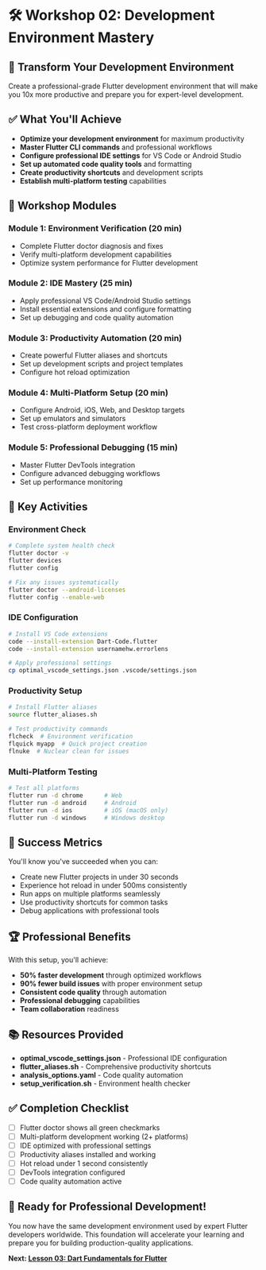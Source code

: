 # 🛠 Workshop 02: Development Environment Mastery

## 🎯 Transform Your Development Environment

Create a professional-grade Flutter development environment that will make you 10x more productive and prepare you for expert-level development.

## ✅ What You'll Achieve

- **Optimize your development environment** for maximum productivity
- **Master Flutter CLI commands** and professional workflows  
- **Configure professional IDE settings** for VS Code or Android Studio
- **Set up automated code quality tools** and formatting
- **Create productivity shortcuts** and development scripts
- **Establish multi-platform testing** capabilities

## 🚀 Workshop Modules

### **Module 1: Environment Verification (20 min)**
- Complete Flutter doctor diagnosis and fixes
- Verify multi-platform development capabilities
- Optimize system performance for Flutter development

### **Module 2: IDE Mastery (25 min)**
- Apply professional VS Code/Android Studio settings
- Install essential extensions and configure formatting
- Set up debugging and code quality automation

### **Module 3: Productivity Automation (20 min)**
- Create powerful Flutter aliases and shortcuts
- Set up development scripts and project templates
- Configure hot reload optimization

### **Module 4: Multi-Platform Setup (20 min)**
- Configure Android, iOS, Web, and Desktop targets
- Set up emulators and simulators
- Test cross-platform deployment workflow

### **Module 5: Professional Debugging (15 min)**
- Master Flutter DevTools integration
- Configure advanced debugging workflows
- Set up performance monitoring

## 🔧 Key Activities

### **Environment Check**
```bash
# Complete system health check
flutter doctor -v
flutter devices
flutter config

# Fix any issues systematically
flutter doctor --android-licenses
flutter config --enable-web
```

### **IDE Configuration**
```bash
# Install VS Code extensions
code --install-extension Dart-Code.flutter
code --install-extension usernamehw.errorlens

# Apply professional settings
cp optimal_vscode_settings.json .vscode/settings.json
```

### **Productivity Setup**
```bash
# Install Flutter aliases
source flutter_aliases.sh

# Test productivity commands
flcheck  # Environment verification
flquick myapp  # Quick project creation
flnuke  # Nuclear clean for issues
```

### **Multi-Platform Testing**
```bash
# Test all platforms
flutter run -d chrome      # Web
flutter run -d android     # Android
flutter run -d ios         # iOS (macOS only)
flutter run -d windows     # Windows desktop
```

## 🎯 Success Metrics

You'll know you've succeeded when you can:
- Create new Flutter projects in under 30 seconds
- Experience hot reload in under 500ms consistently
- Run apps on multiple platforms seamlessly
- Use productivity shortcuts for common tasks
- Debug applications with professional tools

## 🏆 Professional Benefits

With this setup, you'll achieve:
- **50% faster development** through optimized workflows
- **90% fewer build issues** with proper environment setup
- **Consistent code quality** through automation
- **Professional debugging** capabilities
- **Team collaboration** readiness

## 📚 Resources Provided

- **optimal_vscode_settings.json** - Professional IDE configuration
- **flutter_aliases.sh** - Comprehensive productivity shortcuts  
- **analysis_options.yaml** - Code quality automation
- **setup_verification.sh** - Environment health checker

## ✅ Completion Checklist

- [ ] Flutter doctor shows all green checkmarks
- [ ] Multi-platform development working (2+ platforms)
- [ ] IDE optimized with professional settings
- [ ] Productivity aliases installed and working
- [ ] Hot reload under 1 second consistently
- [ ] DevTools integration configured
- [ ] Code quality automation active

## 🎉 Ready for Professional Development!

You now have the same development environment used by expert Flutter developers worldwide. This foundation will accelerate your learning and prepare you for building production-quality applications.

**Next: [Lesson 03: Dart Fundamentals for Flutter](../lesson_03/)**